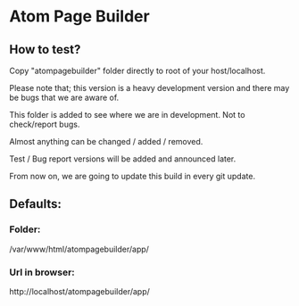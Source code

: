 # Atom Page Builder


## How to test?

Copy "atompagebuilder" folder directly to root of your host/localhost.

Please note that; this version is a heavy development version and there may be bugs that we are aware of.

This folder is added to see where we are in development. Not to check/report bugs. 

Almost anything can be changed / added / removed.

Test / Bug report versions will be added and announced later.

From now on, we are going to update this build in every git update.


## Defaults:

### Folder: 
/var/www/html/atompagebuilder/app/

### Url in browser:
http://localhost/atompagebuilder/app/